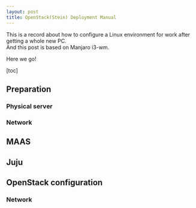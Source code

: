 ```yaml
---
layout: post
title: OpenStack(Stein) Deployment Manual
---
```


This is a record about how to configure a Linux environment for work after getting a whole new PC.  
And this post is based on Manjaro i3-wm.

Here we go!

[toc]

## Preparation
### Physical server
### Network


## MAAS

## Juju

## OpenStack configuration
### Network

